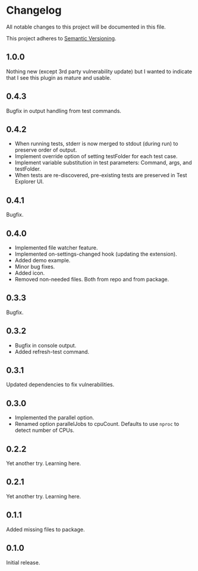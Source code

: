 # Changelog

All notable changes to this project will be documented in this file.

This project adheres to [Semantic Versioning](https://semver.org/spec/v2.0.0.html).

## 1.0.0
Nothing new (except 3rd party vulnerability update) but I wanted to indicate that I see this plugin as mature and usable.

## 0.4.3
Bugfix in output handling from test commands.

## 0.4.2
 * When running tests, stderr is now merged to stdout (during run) to preserve order of output.
 * Implement override option of setting testFolder for each test case.
 * Implement variable substitution in test parameters: Command, args, and testFolder.
 * When tests are re-discovered, pre-existing tests are preserved in Test Explorer UI.

## 0.4.1
Bugfix.

## 0.4.0
 * Implemented file watcher feature.
 * Implemented on-settings-changed hook (updating the extension).
 * Added demo example.
 * Minor bug fixes.
 * Added icon.
 * Removed non-needed files. Both from repo and from package.

## 0.3.3
Bugfix.

## 0.3.2
 * Bugfix in console output.
 * Added refresh-test command.

## 0.3.1
Updated dependencies to fix vulnerabilities.

## 0.3.0
* Implemented the parallel option.
* Renamed option parallelJobs to cpuCount. Defaults to use `nproc` to detect number of CPUs.

## 0.2.2
Yet another try. Learning here.

## 0.2.1
Yet another try. Learning here.

## 0.1.1
Added missing files to package.

## 0.1.0
Initial release.
